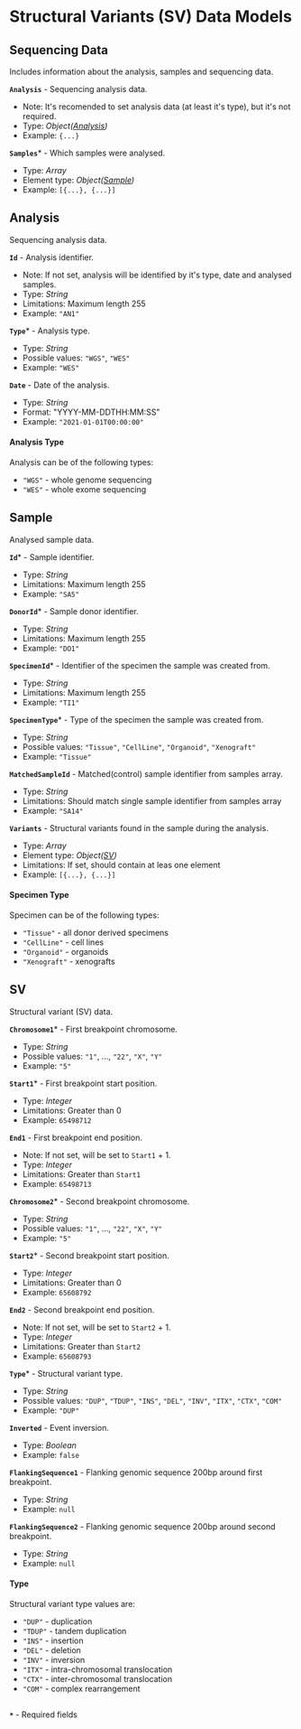 # Structural Variants (SV) Data Models

## Sequencing Data
Includes information about the analysis, samples and sequencing data.

**`Analysis`** - Sequencing analysis data.
- Note: It's recomended to set analysis data (at least it's type), but it's not required.
- Type: _Object([Analysis](api-models-sv.md#analysis))_
- Example: `{...}`

**`Samples`*** - Which samples were analysed.
- Type: _Array_
- Element type: _Object([Sample](api-models-sv.md#sample))_
- Example: `[{...}, {...}]`

## Analysis
Sequencing analysis data.

**`Id`** - Analysis identifier.
- Note: If not set, analysis will be identified by it's type, date and analysed samples.
- Type: _String_
- Limitations: Maximum length 255
- Example: `"AN1"`

**`Type`*** - Analysis type.
- Type: _String_
- Possible values: `"WGS"`, `"WES"`
- Example: `"WES"`

**`Date`** - Date of the analysis.
- Type: _String_
- Format: "YYYY-MM-DDTHH:MM:SS"
- Example: `"2021-01-01T00:00:00"`

#### Analysis Type
Analysis can be of the following types:
- `"WGS"` - whole genome sequencing
- `"WES"` - whole exome sequencing

## Sample
Analysed sample data.

**`Id`*** - Sample identifier.
- Type: _String_
- Limitations: Maximum length 255
- Example: `"SA5"`

**`DonorId`*** - Sample donor identifier.
- Type: _String_
- Limitations: Maximum length 255
- Example: `"DO1"`

**`SpecimenId`*** - Identifier of the specimen the sample was created from.
- Type: _String_
- Limitations: Maximum length 255
- Example: `"TI1"`

**`SpecimenType`*** - Type of the specimen the sample was created from.
- Type: _String_
- Possible values: `"Tissue"`, `"CellLine"`, `"Organoid"`, `"Xenograft"`
- Example: `"Tissue"`

**`MatchedSampleId`** - Matched(control) sample identifier from samples array.
- Type: _String_
- Limitations: Should match single sample identifier from samples array
- Example: `"SA14"`

**`Variants`** - Structural variants found in the sample during the analysis.
- Type: _Array_
- Element type: _Object([SV](api-models-sv.md#sv))_
- Limitations: If set, should contain at leas one element
- Example: `[{...}, {...}]`

#### Specimen Type
Specimen can be of the following types:
- `"Tissue"` - all donor derived specimens
- `"CellLine"` - cell lines
- `"Organoid"` - organoids
- `"Xenograft"` - xenografts

## SV
Structural variant (SV) data.

**`Chromosome1`*** - First breakpoint chromosome.
- Type: _String_
- Possible values: `"1"`, ..., `"22"`, `"X"`, `"Y"`
- Example: `"5"`

**`Start1`*** - First breakpoint start position.
- Type: _Integer_
- Limitations: Greater than 0
- Example: `65498712`

**`End1`** - First breakpoint end position.
- Note: If not set, will be set to `Start1` + 1.
- Type: _Integer_
- Limitations: Greater than `Start1`
- Example: `65498713`

**`Chromosome2`*** - Second breakpoint chromosome.
- Type: _String_
- Possible values: `"1"`, ..., `"22"`, `"X"`, `"Y"`
- Example: `"5"`

**`Start2`*** - Second breakpoint start position.
- Type: _Integer_
- Limitations: Greater than 0
- Example: `65608792`

**`End2`** - Second breakpoint end position.
- Note: If not set, will be set to `Start2` + 1.
- Type: _Integer_
- Limitations: Greater than `Start2`
- Example: `65608793`

**`Type`*** - Structural variant type.
- Type: _String_
- Possible values: `"DUP"`, `"TDUP"`, `"INS"`, `"DEL"`, `"INV"`, `"ITX"`, `"CTX"`, `"COM"`
- Example: `"DUP"`

**`Inverted`** - Event inversion.
- Type: _Boolean_
- Example: `false`

**`FlankingSequence1`** - Flanking genomic sequence 200bp around first breakpoint.
- Type: _String_
- Example: `null`

**`FlankingSequence2`** - Flanking genomic sequence 200bp around second breakpoint.
- Type: _String_
- Example: `null`

#### Type
Structural variant type values are:
- `"DUP"` - duplication
- `"TDUP"` - tandem duplication
- `"INS"` - insertion
- `"DEL"` - deletion
- `"INV"` - inversion
- `"ITX"` - intra-chromosomal translocation
- `"CTX"` - inter-chromosomal translocation
- `"COM"` - complex rearrangement

##
**`*`** - Required fields
